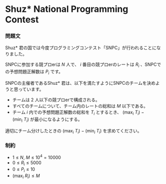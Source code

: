 # Shuz* National Programming Contest

### 問題文

Shuz* 君の国では今度プログラミングコンテスト「SNPC」が行われることになりました。

SNPCに参加する競プロerは $N$ 人で、 $i$ 番目の競プロerのレートは $R_i$ 、SNPCでの予想問題正解数は $P_i$ です。

SNPCの主催者であるShuz* 君は、以下を満たすようにSNPCのチームを決めようと思っています。

- チームは $2$ 人以下の競プロerで構成される。
- すべてのチームについて、チーム内のレートの総和は $M$ 以下である。
- チーム $i$ 内での予想問題正解数の総和を $T_i$ とするとき、 $\displaystyle(\max_i\ T_i)-(\min_i\ T_i)$ が最小になるようにする。

適切にチーム分けしたときの $\displaystyle(\max_i\ T_i)-(\min_i\ T_i)$ を求めてください。

### 制約

- $1\le N,\ M\le 10^4=10000$
- $0\le R_i\le 5000$
- $0\le P_i\le 10$
- $\displaystyle(\max_i\ R_i)\le M$ 

